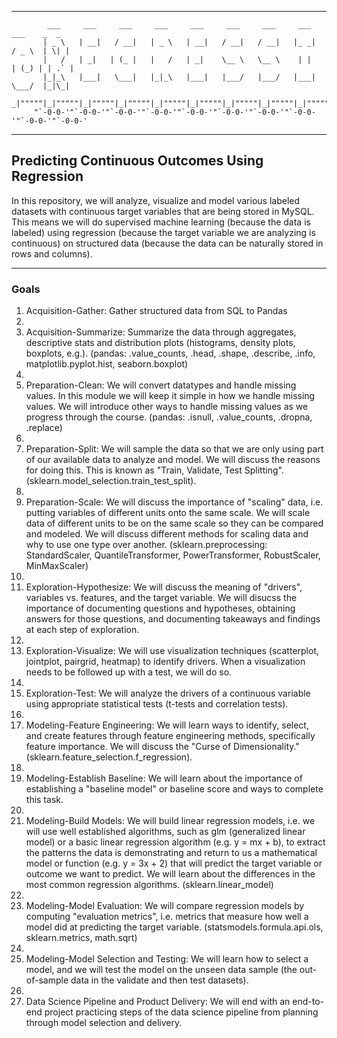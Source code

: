 ***
```
        ___     ___     ___     ___     ___     ___     ___     ___     ___    _  _   
       | _ \   | __|   / __|   | _ \   | __|   / __|   / __|   |_ _|   / _ \  | \| |  
       |   /   | _|   | (_ |   |   /   | _|    \__ \   \__ \    | |   | (_) | | .` |  
       |_|_\   |___|   \___|   |_|_\   |___|   |___/   |___/   |___|   \___/  |_|\_|  
     _|"""""|_|"""""|_|"""""|_|"""""|_|"""""|_|"""""|_|"""""|_|"""""|_|"""""|_|"""""| 
     "`-0-0-'"`-0-0-'"`-0-0-'"`-0-0-'"`-0-0-'"`-0-0-'"`-0-0-'"`-0-0-'"`-0-0-'"`-0-0-' 
```
***

## Predicting Continuous Outcomes Using Regression

In this repository, we will analyze, visualize and model various labeled datasets with continuous target variables that are being stored in MySQL. This means we will do supervised machine learning (because the data is labeled) using regression (because the target variable we are analyzing is continuous) on structured data (because the data can be naturally stored in rows and columns).
***
### Goals

1. Acquisition-Gather: Gather structured data from SQL to Pandas
1. 
1. Acquisition-Summarize: Summarize the data through aggregates, descriptive stats and distribution plots (histograms, density plots, boxplots, e.g.). (pandas: .value_counts, .head, .shape, .describe, .info, matplotlib.pyplot.hist, seaborn.boxplot)
1. 
1. Preparation-Clean: We will convert datatypes and handle missing values. In this module we will keep it simple in how we handle missing values. We will introduce other ways to handle missing values as we progress through the course. (pandas: .isnull, .value_counts, .dropna, .replace)
1. 
1. Preparation-Split: We will sample the data so that we are only using part of our available data to analyze and model. We will discuss the reasons for doing this. This is known as "Train, Validate, Test Splitting". (sklearn.model_selection.train_test_split).
1. 
1. Preparation-Scale: We will discuss the importance of "scaling" data, i.e. putting variables of different units onto the same scale. We will scale data of different units to be on the same scale so they can be compared and modeled. We will discuss different methods for scaling data and why to use one type over another. (sklearn.preprocessing: StandardScaler, QuantileTransformer, PowerTransformer, RobustScaler, MinMaxScaler)
1. 
1. Exploration-Hypothesize: We will discuss the meaning of "drivers", variables vs. features, and the target variable. We will disucss the importance of documenting questions and hypotheses, obtaining answers for those questions, and documenting takeaways and findings at each step of exploration.
1. 
1. Exploration-Visualize: We will use visualization techniques (scatterplot, jointplot, pairgrid, heatmap) to identify drivers. When a visualization needs to be followed up with a test, we will do so.
1. 
1. Exploration-Test: We will analyze the drivers of a continuous variable using appropriate statistical tests (t-tests and correlation tests).
1. 
1. Modeling-Feature Engineering: We will learn ways to identify, select, and create features through feature engineering methods, specifically feature importance. We will discuss the "Curse of Dimensionality." (sklearn.feature_selection.f_regression).
1. 
1. Modeling-Establish Baseline: We will learn about the importance of establishing a "baseline model" or baseline score and ways to complete this task.
1. 
1. Modeling-Build Models: We will build linear regression models, i.e. we will use well established algorithms, such as glm (generalized linear model) or a basic linear regression algorithm (e.g. y = mx + b), to extract the patterns the data is demonstrating and return to us a mathematical model or function (e.g. y = 3x + 2) that will predict the target variable or outcome we want to predict. We will learn about the differences in the most common regression algorithms. (sklearn.linear_model)
1. 
1. Modeling-Model Evaluation: We will compare regression models by computing "evaluation metrics", i.e. metrics that measure how well a model did at predicting the target variable. (statsmodels.formula.api.ols, sklearn.metrics, math.sqrt)
1. 
1. Modeling-Model Selection and Testing: We will learn how to select a model, and we will test the model on the unseen data sample (the out-of-sample data in the validate and then test datasets).
1. 
1. Data Science Pipeline and Product Delivery: We will end with an end-to-end project practicing steps of the data science pipeline from planning through model selection and delivery.
